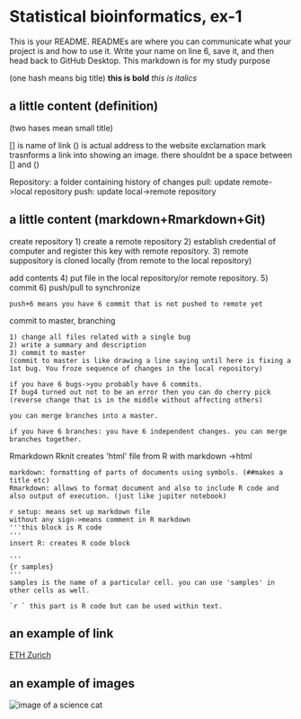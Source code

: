 # Statistical bioinformatics, ex-1 

This is your README. READMEs are where you can communicate what your project is and how to use it.
Write your name on line 6, save it, and then head back to GitHub Desktop.
This markdown is for my study purpose

(one hash means big title)
**this is bold**
_this is italics_

 
## a little content (definition)
(two hases mean small title)

[] is name of link
() is actual address to the website
exclamation mark trasnforms a link into showing an image.
there shouldnt be a space between [] and ()

Repository: a folder containing history of changes
pull: update remote->local repository
push: update local->remote repository

## a little content (markdown+Rmarkdown+Git)
create repository
	1) create a remote repository
	2) establish credential of computer and register this key with remote repository.
	3) remote suppository is cloned locally (from remote to the local repository) 

add contents
	4) put file in the local repository/or remote repository.
	5) commit
	6) push/pull to synchronize

	push+6 means you have 6 commit that is not pushed to remote yet 

commit to master, branching

	1) change all files related with a single bug
	2) write a summary and description
	3) commit to master 
	(commit to master is like drawing a line saying until here is fixing a 1st bug. You froze sequence of changes in the local repository)

	if you have 6 bugs->you probably have 6 commits.
	If bug4 turned out not to be an error then you can do cherry pick (reverse change that is in the middle without affecting others)

	you can merge branches into a master.

	if you have 6 branches: you have 6 independent changes. you can merge branches together.

Rmarkdown
	Rknit creates 'html' file from R with markdown ->html

	markdown: formatting of parts of documents using symbols. (##makes a title etc)
	Rmarkdown: allows to format document and also to include R code and also output of execution. (just like jupiter notebook)

	r setup: means set up markdown file
	without any sign->means comment in R markdown
	'''this block is R code
	'''
	insert R: creates R code block

	'''
	{r samples}
	'''
	samples is the name of a particular cell. you can use 'samples' in other cells as well.

	`r ` this part is R code but can be used within text. 
## an example of link
[ETH Zurich](https://ethz.ch/en.html)

## an example  of images
![image of a science cat](https://octodex.github.com/images/bannekat.png)

